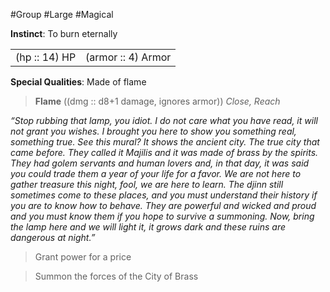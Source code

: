 #Group #Large #Magical

**Instinct**: To burn eternally

|       |         |
| ----- | ------- |
| (hp :: 14) HP | (armor :: 4) Armor |

**Special Qualities**: Made of flame

> **Flame** ((dmg :: d8+1 damage, ignores armor))
> *Close, Reach*

*“Stop rubbing that lamp, you idiot. I do not care what you have read, it will not grant you wishes. I brought you here to show you something real, something true. See this mural? It shows the ancient city. The true city that came before. They called it Majilis and it was made of brass by the spirits. They had golem servants and human lovers and, in that day, it was said you could trade them a year of your life for a favor. We are not here to gather treasure this night, fool, we are here to learn. The djinn still sometimes come to these places, and you must understand their history if you are to know how to behave. They are powerful and wicked and proud and you must know them if you hope to survive a summoning. Now, bring the lamp here and we will light it, it grows dark and these ruins are dangerous at night.”*

>Grant power for a price

>Summon the forces of the City of Brass